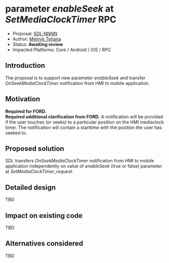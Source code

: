 # parameter _enableSeek_ at _SetMediaClockTimer_ RPC

* Proposal: [SDL-NNNN](NNNN-enableSeek_at_SetMediaClockTimer.md)
* Author: [Melnyk Tetiana](https://github.com/TMelnyk)
* Status: **Awaiting review**
* Impacted Platforms: Core / Android / iOS / RPC

## Introduction

The proposal is to support new parameter _enableSeek_ and transfer _OnSeekMediaClockTimer_ notification from HMI to mobile application.

## Motivation

**Required for FORD.**   
**Required additional clarification from FORD.**
A notification will be provided if the user touches (or seeks) to a particular position on the HMI mediaclock timer. The notification will contain a starttime with the position the user has seeked to.

## Proposed solution

SDL transfers _OnSeekMediaClockTimer_ notification from HMI to mobile application independently on value of _enableSeek_ (true or false) parameter at _SetMediaClockTimer_request_.   

## Detailed design

TBD

## Impact on existing code

TBD

## Alternatives considered

TBD
